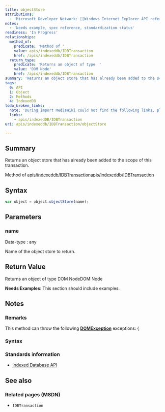 ```yaml
---
title: objectStore
attributions:
  - 'Microsoft Developer Network: [[Windows Internet Explorer API reference](http://msdn.microsoft.com/en-us/library/ie/hh828809%28v=vs.85%29.aspx) Article]'
notes:
  - 'Needs example, spec reference, standardization status'
readiness: 'In Progress'
relationships:
  method_of:
    predicate: 'Method of '
    value: apis/indexeddb/IDBTransaction
    href: /apis/indexeddb/IDBTransaction
  return_type:
    predicate: 'Returns an object of type  '
    value: 'DOM Node'
    href: /apis/indexeddb/IDBTransaction
summary: 'Returns an object store that has already been added to the scope of this transaction.'
tags:
  0: API
  1: Object
  2: Methods
  4: IndexedDB
todo_broken_links:
  note: 'During import MediaWiki could not find the following links, please fix and adjust this list.'
  links:
    - apis/indexedDB/IDBTransaction
uri: apis/indexeddb/IDBTransaction/objectStore

---
```

## <span>Summary</span>

Returns an object store that has already been added to the scope of this transaction.

Method of [apis/indexeddb/IDBTransaction](/apis/indexeddb/IDBTransaction)[apis/indexeddb/IDBTransaction](/apis/indexeddb/IDBTransaction)

## <span>Syntax</span>

``` js
var object = object.objectStore(name);
```

## <span>Parameters</span>

### <span>name</span>

 Data-type
:   any

 Name of the object store to return.

## <span>Return Value</span>

Returns an object of type DOM NodeDOM Node

**Needs Examples**: This section should include examples.

## <span>Notes</span>

### <span>Remarks</span>

This method can throw the following [**DOMException**](/dom/DOMException) exceptions: {

### <span>Syntax</span>

### <span>Standards information</span>

-   [Indexed Database API](http://go.microsoft.com/fwlink/p/?LinkId=224519)

## <span>See also</span>

### <span>Related pages (MSDN)</span>

-   `IDBTransaction`
